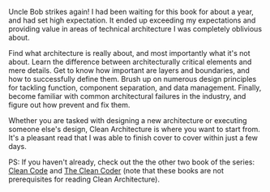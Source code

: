 Uncle Bob strikes again! I had been waiting for this book for about a year, and had set high expectation. It ended up exceeding my expectations and providing value in areas of technical architecture I was completely oblivious about.

Find what architecture is really about, and most importantly what it's not about. Learn the difference between architecturally critical elements and mere details. Get to know how important are layers and boundaries, and how to successfully define them. Brush up on numerous design principles for tackling function, component separation, and data management. Finally, become familiar with common architectural failures in the industry, and figure out how prevent and fix them.

Whether you are tasked with designing a new architecture or executing someone else's design, Clean Architecture is where you want to start from. It's a pleasant read that I was able to finish cover to cover within just a few days.

PS: If you haven't already, check out the the other two book of the series: [Clean Code](https://geni.us/cleancode) and [The Clean Coder](https://geni.us/thecleancoder) (note that these books are not prerequisites for reading Clean Architecture).

